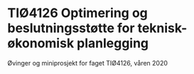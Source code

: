 # TIØ4126 Optimering og beslutningsstøtte for teknisk-økonomisk planlegging

Øvinger og miniprosjekt for faget TIØ4126, våren 2020
